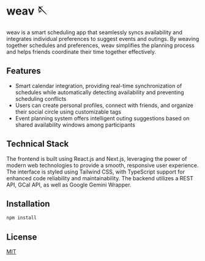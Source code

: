 # weav 🪡

weav is a smart scheduling app that seamlessly syncs availability and integrates individual preferences to suggest events and outings. By weaving together schedules and preferences, weav simplifies the planning process and helps friends coordinate their time together effectively.

## Features
- Smart calendar integration, providing real-time synchronization of schedules while automatically detecting availability and preventing scheduling conflicts
- Users can create personal profiles, connect with friends, and organize their social circle using customizable tags
- Event planning system offers intelligent outing suggestions based on shared availability windows among participants

## Technical Stack
The frontend is built using React.js and Next.js, leveraging the power of modern web technologies to provide a smooth, responsive user experience. The interface is styled using Tailwind CSS, with TypeScript support for enhanced code reliability and maintainability. The backend utilizes a REST API, GCal API, as well as Google Gemini Wrapper.

## Installation

```bash
npm install
```

## License

[MIT](https://choosealicense.com/licenses/mit/)

